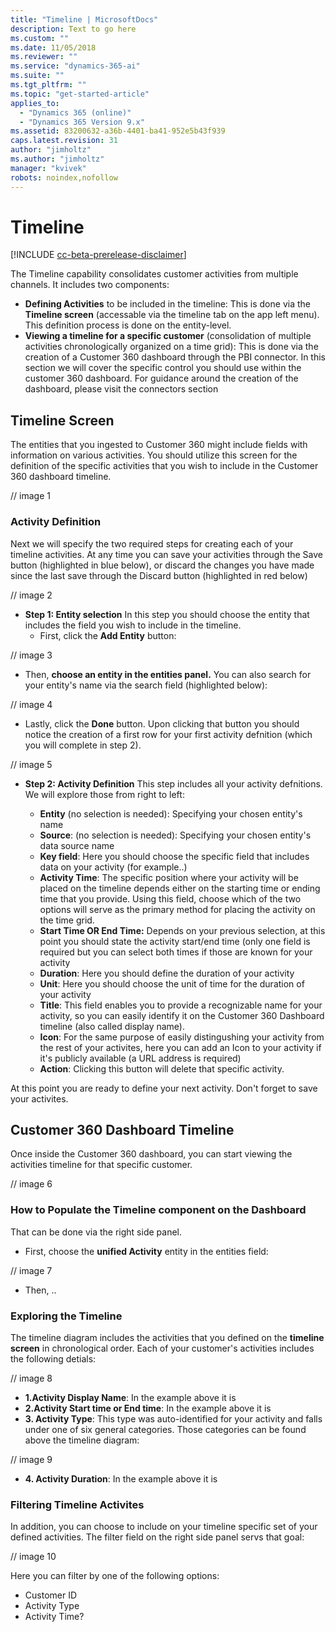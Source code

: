 ```yaml
---
title: "Timeline | MicrosoftDocs"
description: Text to go here
ms.custom: ""
ms.date: 11/05/2018
ms.reviewer: ""
ms.service: "dynamics-365-ai"
ms.suite: ""
ms.tgt_pltfrm: ""
ms.topic: "get-started-article"
applies_to: 
  - "Dynamics 365 (online)"
  - "Dynamics 365 Version 9.x"
ms.assetid: 83200632-a36b-4401-ba41-952e5b43f939
caps.latest.revision: 31
author: "jimholtz"
ms.author: "jimholtz"
manager: "kvivek"
robots: noindex,nofollow
---
```

# Timeline

[!INCLUDE [cc-beta-prerelease-disclaimer](../includes/cc-beta-prerelease-disclaimer.md)]

The Timeline capability consolidates customer activities from multiple channels. It includes two components:
- **Defining Activities** to be included in the timeline: This is done via the **Timeline screen** (accessable via the timeline tab on the app left menu). This definition process is done on the entity-level.
- **Viewing a timeline for a specific customer** (consolidation of multiple activities chronologically organized on a time grid):       This is done via the creation of a Customer 360 dashboard through the PBI connector. In this section we will cover the specific control you should use within the customer 360 dashboard. For guidance around the creation of the dashboard, please visit the connectors section

## Timeline Screen
The entities that you ingested to Customer 360 might include fields with information on various activities. You should utilize this screen for the definition of the specific activities that you wish to include in the Customer 360 dashboard timeline.

// image 1

### Activity Definition
Next we will specify the two required steps for creating each of your timeline activities. At any time you can save your activities through the Save button (highlighted in blue below), or discard the changes you have made since the last save through the Discard button (highlighted in red below)

// image 2

- **Step 1: Entity selection**
In this step you should choose the entity that includes the field you wish to include in the timeline. 
  - First, click the **Add Entity** button:
  
// image 3

  - Then, **choose an entity in the entities panel.** You can also search for your entity's name via the search field (highlighted below):

// image 4

  - Lastly, click the **Done** button. Upon clicking that button you should notice the creation of a first row for your first activity defnition (which you will complete in step 2).
  
// image 5
  
- **Step 2: Activity Definition**
This step includes all your activity defnitions. We will explore those from right to left:

  - **Entity** (no selection is needed): Specifying your chosen entity's name
  - **Source**: (no selection is needed): Specifying your chosen entity's data source name
  - **Key field**: Here you should choose the specific field that includes data on your activity (for example..)
  - **Activity Time**: The specific position where your activity will be placed on the timeline depends either on the starting time or ending time that you provide. Using this field, choose which of the two options will serve as the primary method for placing the activity on the time grid.
  - **Start Time OR End Time:** Depends on your previous selection, at this point you should state the activity start/end time (only one field is required but you can select both times if those are known for your activity
  - **Duration**: Here you should define the duration of your activity 
  - **Unit**: Here you should choose the unit of time for the duration of your activity
  - **Title**: This field enables you to provide a recognizable name for your activity, so you can easily identify it on the Customer 360 Dashboard timeline (also called display name). 
  - **Icon**: For the same purpose of easily distingushing your activity from the rest of your activites, here you can add an Icon to your activity if it's publicly available (a URL address is required)
  - **Action**: Clicking this button will delete that specific activity.
  
At this point you are ready to define your next activity. Don't forget to save your activites.

## Customer 360 Dashboard Timeline
Once inside the Customer 360 dashboard, you can start viewing the activities timeline for that specific customer.

// image 6

### How to Populate the Timeline component on the Dashboard
That can be done via the right side panel. 

- First, choose the **unified Activity** entity in the entities field:
    
// image 7

- Then, ..
   
### Exploring the Timeline 
The timeline diagram includes the activities that you defined on the **timeline screen** in chronological order. Each of your customer's activities includes the following detials:

// image 8

- **1.Activity Display Name**: In the example above it is
- **2.Activity Start time or End time**: In the example above it is
- **3. Activity Type**: This type was auto-identified for your activity and falls under one of six general categories. Those categories can be found above the timeline diagram:

// image 9

- **4. Activity Duration**: In the example above it is

### Filtering Timeline Activites
In addition, you can choose to include on your timeline specific set of your defined activities. The filter field on the right side panel servs that goal:

// image 10

Here you can filter by one of the following options:
- Customer ID
- Activity Type
- Activity Time?





 
